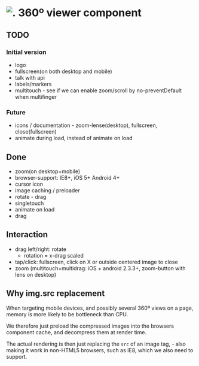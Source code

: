 # ![.](https://ssl.solsort.com/_solsort.png) 360º viewer component
## TODO
### Initial version

- logo
- fullscreen(on both desktop and mobile)
- talk with api
- labels/markers
- multitouch - see if we can enable zoom/scroll by no-preventDefault when multifinger

### Future

- icons / documentation - zoom-lense(desktop), fullscreen, close(fullscreen)
- animate during load, instead of animate on load

## Done

- zoom(on desktop+mobile)
- browser-support: IE8+, iOS 5+ Android 4+
- cursor icon
- image caching / preloader
- rotate - drag
- singletouch
- animate on load
- drag

## Interaction

- drag left/right: rotate
  - rotation = x-drag scaled
- tap/click: fullscreen, click on X or outside centered image to close
- zoom (multitouch+multidrag: iOS + android 2.3.3+, zoom-button with lens on desktop)

## Why img.src replacement

When targeting mobile devices,
and possibly several 360º views on a page,
memory is more likely to be bottleneck than CPU.

We therefore just preload the compressed images
into the browsers component cache, 
and decompress them at render time.

The actual rendering is then just replacing
the `src` of an image tag, - also making it work
in non-HTML5 browsers, such as IE8, 
which we also need to support.
